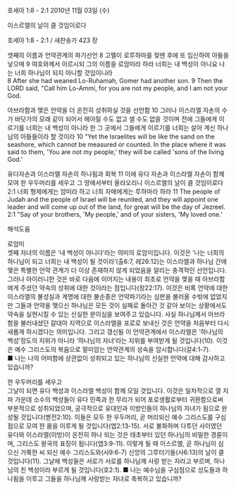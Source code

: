호세아 1:8 - 2:1 
2010년 11월 03일 (수)

이스르엘의 날이 클 것임이로다



호세아 1:8 - 2:1 / 새찬송가 423 장


셋째의 이름과 언약관계의 파기선언 
8 고멜이 로루하마를 젖뗀 후에 또 임신하여 아들을 낳으매 9 여호와께서 이르시되 그의 이름을 로암미라 하라 너희는 내 백성이 아니요 나는 너희 하나님이 되지 아니할 것임이니라  
8 After she had weaned Lo-Ruhamah, Gomer had another son. 9 Then the LORD said, "Call him Lo-Ammi, for you are not my people, and I am not your God. 

아브라함과 맺은 언약을 더 온전히 성취하실 것을 선언함
10 그러나 이스라엘 자손의 수가 바닷가의 모래 같이 되어서 헤아릴 수도 없고 셀 수도 없을 것이며 전에 그들에게 이르기를 너희는 내 백성이 아니라 한 그 곳에서 그들에게 이르기를 너희는 살아 계신 하나님의 아들들이라 할 것이라 
10 "Yet the Israelites will be like the sand on the seashore, which cannot be measured or counted. In the place where it was said to them, 'You are not my people,' they will be called 'sons of the living God.' 

유다자손과 이스라엘 자손의 하나됨과 회복
11 이에 유다 자손과 이스라엘 자손이 함께 모여 한 우두머리를 세우고 그 땅에서부터 올라오리니 이스르엘의 날이 클 것임이로다 2:1 너희 형제에게는 암미라 하고 너희 자매에게는 루하마라 하라
11 The people of Judah and the people of Israel will be reunited, and they will appoint one leader and will come up out of the land, for great will be the day of Jezreel. 2:1 "Say of your brothers, 'My people,' and of your sisters, 'My loved one.'

해석도움





로암미  
셋째 자녀의 이름은 ‘내 백성이 아니다’라는 의미의 로암미입니다. 이것은 ‘나는 너희의 하나님이 되고 너희는 내 백성이 될 것이라’(출6:7, 레26:12)는 이스라엘과 하나님 간에 맺은 특별한 언약 관계가 더 이상 존재하지 않게 되었음을 알리는 충격적인 선언입니다. 그러나 아이러니한 것은 바로 다음에 이어지는 내용이 최초로 언약을 맺을 때 아브라함에게 주셨던 약속의 성취에 대한 것이라는 점입니다(창22:17). 이것은 비록 언약에 대한 이스라엘의 불성실과 계명에 대한 불순종은 언약파기라는 심판을 불러올 수밖에 없었지만 그들과 언약을 맺으신 하나님은 모든 것이 실패로 돌아간 것 같아 보이는 상황에서도 약속을 실현시킬 수 있는 신실한 분이심을 보여주고 있습니다. 사실 하나님께서 아브라함을 불러내셨던 갈대아 지역으로 이스라엘을 포로로 보내신 것은 언약을 처음부터 다시 새롭게 하시겠다는 의미입니다. 그리고 갱신될 이 언약관계에서 이스라엘은 ‘하나님의 백성’정도의 지위가 아니라 ‘하나님의 자녀’라는 지위를 부여받게 될 것입니다(10). 이것은 예수 그리스도의 복음으로 말미암는 언약관계의 성숙을 암시합니다(갈4:1-7).  
■ 나는 나의 어떠함에 상관없이 성취되고 있는 하나님의 신실한 언약에 대해 감사하고 있습니까?

한 우두머리를 세우고  
그날이 되면 유다 백성과 이스라엘 백성이 함께 모일 것입니다. 이것은 일차적으로 열 지파 가운데 소수의 백성들이 유다 민족과 한 무리가 되어 포로생활로부터 귀환함으로써 부분적으로 성취되었으며, 궁극적으로 유대인과 이방인들이 하나님의 자녀가 됨으로 완성될 것입니다(벧전2:10). 이들은 모두 한 우두머리, 곧 머리되신 예수 그리스도를 구심점으로 모여 한 몸을 이루게 될 것입니다(엡2:13-15). 서로 불화하며 다투던 사이였던 유다와 이스라엘(이방)이 온전히 하나 되는 것은 태초부터 있던 하나님의 비밀한 경륜이며, 그리스도 왕국의 표징이 됩니다(엡3:9-11). 이렇게 될 때 이스르엘, 곧 하나님이 심으신 거룩한 씨 되신 예수 그리스도와(사9:6-7) 신앙의 그루터기들(사6:13)의 날이 클 것입니다(11). 그날에 백성들은 서로가 서로를 하나님께 사랑 받는 자라고 부르며, 하나님의 친 백성이라 부르게 될 것입니다(호2:1). 
■ 나는 예수님을 구심점으로 성도들과 하나됨을 이루고 그들을 하나님께 사랑받는 자녀로 축복하고 있습니까?